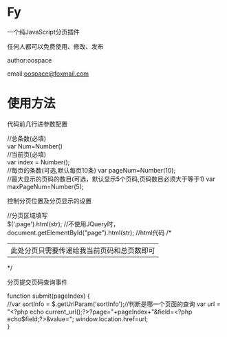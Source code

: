 Fy
==

一个纯JavaScript分页插件

任何人都可以免费使用、修改、发布

author:oospace

email:oospace@foxmail.com


使用方法
==

代码前几行进参数配置


//总条数(必填)     
var Num=Number(<?php echo $count;?>)     
//当前页(必填)     
var index = Number(<?php echo $page;?>);    
//每页的条数(可选,默认每页10条) 
var  pageNum=Number(10);       
//最大显示的页码的数目(可选，默认显示5个页码,页码数目必须大于等于1) 
var  maxPageNum=Number(5);

控制分页位置及分页显示的设置


//分页区域填写     
$('.page').html(str);     //不使用JQuery时，document.getElementById("page").html(str);
//html代码
/*<table class="page" id="page">    
<tr><td>此处分页只需要传递给我当前页码和总页数即可</td></tr>     
</table>*/

分页提交页码查询事件


function submit(pageIndex) {         
//var sortInfo = $.getUrlParam('sortInfo');//判断是哪一个页面的查询         
var url = "<?php echo current_url();?>?page="+pageIndex+"&field=<?php echo$field;?>&value=<?php echo $field_value;?>";  window.location.href=url;    
}



